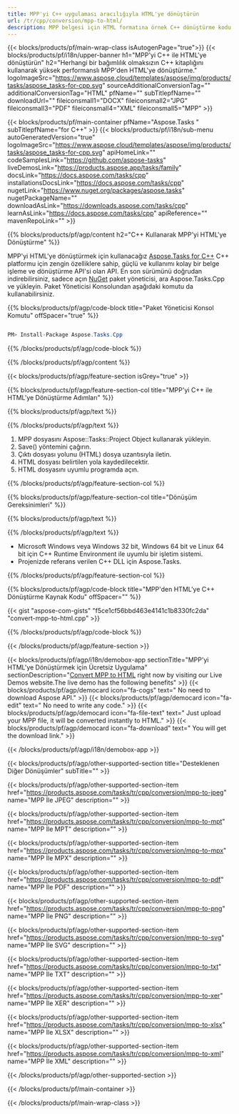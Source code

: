 ```yaml
---
title: MPP'yi C++ uygulaması aracılığıyla HTML'ye dönüştürün 
url: /tr/cpp/conversion/mpp-to-html/ 
description: MPP belgesi için HTML formatına örnek C++ dönüştürme kodu. Herhangi bir C++ Uygulamasında toplu MPP'den HTML'ye dönüştürme için örnek kod kullanın.
---
```


{{< blocks/products/pf/main-wrap-class isAutogenPage="true">}}
{{< blocks/products/pf/i18n/upper-banner h1="MPP'yi C++ ile HTML'ye dönüştürün" h2="Herhangi bir bağımlılık olmaksızın C++ kitaplığını kullanarak yüksek performanslı MPP'den HTML'ye dönüştürme." logoImageSrc="https://www.aspose.cloud/templates/aspose/img/products/tasks/aspose_tasks-for-cpp.svg" sourceAdditionalConversionTag="" additionalConversionTag="HTML" pfName="" subTitlepfName="" downloadUrl="" fileiconsmall1="DOCX" fileiconsmall2="JPG" fileiconsmall3="PDF" fileiconsmall4="XML" fileiconsmall5="MPP" >}}

{{< blocks/products/pf/main-container pfName="Aspose.Tasks " subTitlepfName="for C++" >}}
{{< blocks/products/pf/i18n/sub-menu autoGeneratedVersion="true" logoImageSrc="https://www.aspose.cloud/templates/aspose/img/products/tasks/aspose_tasks-for-cpp.svg" apiHomeLink="" codeSamplesLink="https://github.com/aspose-tasks" liveDemosLink="https://products.aspose.app/tasks/family" docsLink="https://docs.aspose.com/tasks/cpp" installationsDocsLink="https://docs.aspose.com/tasks/cpp" nugetLink="https://www.nuget.org/packages/aspose.tasks" nugetPackageName="" downloadAsLink="https://downloads.aspose.com/tasks/cpp" learnAsLink="https://docs.aspose.com/tasks/cpp" apiReference="" mavenRepoLink="" >}}

{{% blocks/products/pf/agp/content h2="C++ Kullanarak MPP'yi HTML'ye Dönüştürme" %}}

 MPP'yi HTML'ye dönüştürmek için kullanacağız
 [Aspose.Tasks for C++](https://products.aspose.com/tasks/cpp)
 C++ platformu için zengin özelliklere sahip, güçlü ve kullanımı kolay bir belge işleme ve dönüştürme API'si olan API. En son sürümünü doğrudan indirebilirsiniz, sadece açın
 [NuGet](https://www.nuget.org/packages/aspose.tasks)
 paket yöneticisi, ara
 Aspose.Tasks.Cpp
 ve yükleyin. Paket Yöneticisi Konsolundan aşağıdaki komutu da kullanabilirsiniz.

{{% blocks/products/pf/agp/code-block title="Paket Yöneticisi Konsol Komutu" offSpacer="true" %}}

```cs

PM> Install-Package Aspose.Tasks.Cpp

```

{{% /blocks/products/pf/agp/code-block %}}

{{% /blocks/products/pf/agp/content %}}

{{< blocks/products/pf/agp/feature-section isGrey="true" >}}

{{% blocks/products/pf/agp/feature-section-col title="MPP'yi C++ ile HTML'ye Dönüştürme Adımları" %}}

{{% blocks/products/pf/agp/text %}}


{{% /blocks/products/pf/agp/text %}}

1. MPP dosyasını Aspose::Tasks::Project Object kullanarak yükleyin.
1. Save() yöntemini çağırın.
1. Çıktı dosyası yolunu (HTML) dosya uzantısıyla iletin.
1. HTML dosyası belirtilen yola kaydedilecektir.
1. HTML dosyasını uyumlu programda açın.

{{% /blocks/products/pf/agp/feature-section-col %}}

{{% blocks/products/pf/agp/feature-section-col title="Dönüşüm Gereksinimleri" %}}

{{% blocks/products/pf/agp/text %}}


{{% /blocks/products/pf/agp/text %}}

- Microsoft Windows veya Windows 32 bit, Windows 64 bit ve Linux 64 bit için C++ Runtime Environment ile uyumlu bir işletim sistemi.
- Projenizde referans verilen C++ DLL için Aspose.Tasks.

{{% /blocks/products/pf/agp/feature-section-col %}}

{{% blocks/products/pf/agp/code-block title="MPP'den HTML'ye C++ Dönüştürme Kaynak Kodu" offSpacer="" %}}



{{< gist "aspose-com-gists" "f5ce1cf56bbd463e4141c1b8330fc2da" "convert-mpp-to-html.cpp" >}}

{{% /blocks/products/pf/agp/code-block %}}

{{< /blocks/products/pf/agp/feature-section >}}

<!-- aboutfile Starts -->

{{< blocks/products/pf/agp/i18n/demobox-app sectionTitle="MPP'yi HTML'ye Dönüştürmek için Ücretsiz Uygulama" sectionDescription="[Convert MPP to HTML](https://products.aspose.app/tasks/conversion/mpp-to-html) right now by visiting our Live Demos website.The live demo has the following benefits" >}}
        {{< blocks/products/pf/agp/democard icon="fa-cogs" text=" No need to download Aspose API." >}}
        {{< blocks/products/pf/agp/democard icon="fa-edit" text=" No need to write any code." >}}
        {{< blocks/products/pf/agp/democard icon="fa-file-text" text=" Just upload your MPP file, it will be converted instantly to HTML." >}}
        {{< blocks/products/pf/agp/democard icon="fa-download" text=" You will get the download link." >}}

{{< /blocks/products/pf/agp/i18n/demobox-app >}}

<!-- aboutfile Ends -->

{{< blocks/products/pf/agp/other-supported-section title="Desteklenen Diğer Dönüşümler" subTitle="" >}}

{{< blocks/products/pf/agp/other-supported-section-item href="https://products.aspose.com/tasks/tr/cpp/conversion/mpp-to-jpeg" name="MPP İle JPEG" description="" >}}

{{< blocks/products/pf/agp/other-supported-section-item href="https://products.aspose.com/tasks/tr/cpp/conversion/mpp-to-mpt" name="MPP İle MPT" description="" >}}

{{< blocks/products/pf/agp/other-supported-section-item href="https://products.aspose.com/tasks/tr/cpp/conversion/mpp-to-mpx" name="MPP İle MPX" description="" >}}

{{< blocks/products/pf/agp/other-supported-section-item href="https://products.aspose.com/tasks/tr/cpp/conversion/mpp-to-pdf" name="MPP İle PDF" description="" >}}

{{< blocks/products/pf/agp/other-supported-section-item href="https://products.aspose.com/tasks/tr/cpp/conversion/mpp-to-png" name="MPP İle PNG" description="" >}}

{{< blocks/products/pf/agp/other-supported-section-item href="https://products.aspose.com/tasks/tr/cpp/conversion/mpp-to-svg" name="MPP İle SVG" description="" >}}

{{< blocks/products/pf/agp/other-supported-section-item href="https://products.aspose.com/tasks/tr/cpp/conversion/mpp-to-txt" name="MPP İle TXT" description="" >}}

{{< blocks/products/pf/agp/other-supported-section-item href="https://products.aspose.com/tasks/tr/cpp/conversion/mpp-to-xer" name="MPP İle XER" description="" >}}

{{< blocks/products/pf/agp/other-supported-section-item href="https://products.aspose.com/tasks/tr/cpp/conversion/mpp-to-xlsx" name="MPP İle XLSX" description="" >}}

{{< blocks/products/pf/agp/other-supported-section-item href="https://products.aspose.com/tasks/tr/cpp/conversion/mpp-to-xml" name="MPP İle XML" description="" >}}



{{< /blocks/products/pf/agp/other-supported-section >}}

{{< /blocks/products/pf/main-container >}}
    
{{< /blocks/products/pf/main-wrap-class >}}